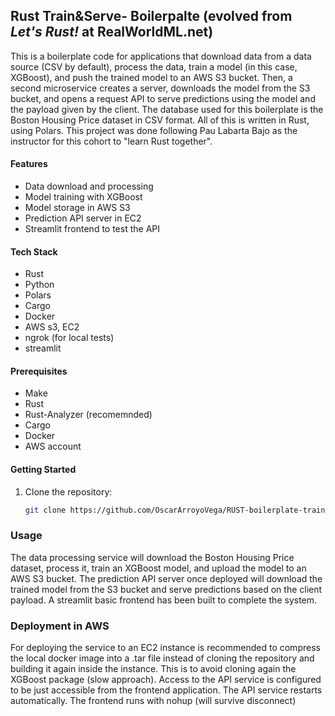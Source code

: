 ## Rust Train&Serve- Boilerpalte  (evolved from *Let's Rust!* at RealWorldML.net)

This is a boilerplate code for applications that download data from a data source (CSV by default), process the data, train a model (in this case, XGBoost), and push the trained model to an AWS S3 bucket. Then, a second microservice creates a server, downloads the model from the S3 bucket, and opens a request API to serve predictions using the model and the payload given by the client. 
The database used for this boilerplate is the Boston Housing Price dataset in CSV format. All of this is written in Rust, using Polars.
This project was done following Pau Labarta Bajo as the instructor for this cohort to "learn Rust together".

#### Features
- Data download and processing
- Model training with XGBoost
- Model storage in AWS S3
- Prediction API server in EC2
- Streamlit frontend to test the API

#### Tech Stack
- Rust
- Python
- Polars
- Cargo
- Docker
- AWS s3, EC2
- ngrok (for local tests)
- streamlit


#### Prerequisites
- Make
- Rust
- Rust-Analyzer (recomemnded)
- Cargo
- Docker
- AWS account

#### Getting Started
1. Clone the repository:
   ```sh
   git clone https://github.com/OscarArroyoVega/RUST-boilerplate-train-API.git
   ```
   
### Usage
The data processing service will download the Boston Housing Price dataset, process it, train an XGBoost model, and upload the model to an AWS S3 bucket.
The prediction API server once deployed will download the trained model from the S3 bucket and serve predictions based on the client payload. A streamlit basic frontend has been built to complete the system.


### Deployment in AWS
For deploying the service to an EC2 instance is recommended to compress the local docker image into a .tar file instead of cloning the repository and building it again inside the instance. This is to avoid cloning again the XGBoost package (slow approach).
Access to the API service is configured to be just accessible from the frontend application.
The API service restarts automatically.
The frontend runs with nohup (will survive disconnect)




